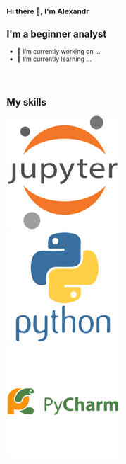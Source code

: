 ### Hi there 👋, I'm Alexandr

## I'm a beginner analyst

- 🔭 I’m currently working on ...
- 🌱 I’m currently learning ...

<br />
<br />

## My skills

![Jupyter skills](https://github.com/devicons/devicon/blob/master/icons/jupyter/jupyter-original-wordmark.svg "Логотип jupyter")
![Python skills](https://github.com/devicons/devicon/blob/master/icons/python/python-original-wordmark.svg "Логотип python")
![Pycharm skills](https://github.com/devicons/devicon/blob/master/icons/pycharm/pycharm-original-wordmark.svg "Логотип pycharm")





